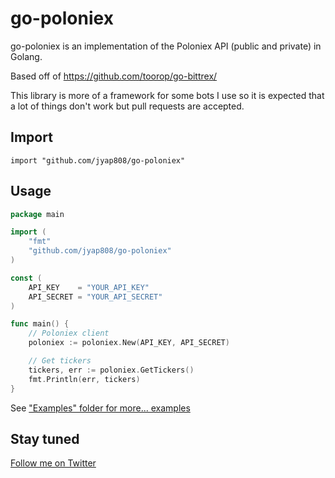 go-poloniex
==========

go-poloniex is an implementation of the Poloniex API (public and private) in Golang.

Based off of https://github.com/toorop/go-bittrex/

This library is more of a framework for some bots I use so it is expected that a lot of things don't work but pull requests are accepted.

## Import
	import "github.com/jyap808/go-poloniex"

## Usage
~~~ go
package main

import (
	"fmt"
	"github.com/jyap808/go-poloniex"
)

const (
	API_KEY    = "YOUR_API_KEY"
	API_SECRET = "YOUR_API_SECRET"
)

func main() {
	// Poloniex client
	poloniex := poloniex.New(API_KEY, API_SECRET)

	// Get tickers
    tickers, err := poloniex.GetTickers()
	fmt.Println(err, tickers)
}
~~~

See ["Examples" folder for more... examples](https://github.com/jyap808/go-poloniex/blob/master/examples/poloniex.go)

## Stay tuned
[Follow me on Twitter](https://twitter.com/jyap)
